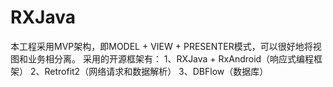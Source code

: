 # RXJava
本工程采用MVP架构，即MODEL + VIEW + PRESENTER模式，可以很好地将视图和业务相分离。
采用的开源框架有：
1、RXJava + RxAndroid（响应式编程框架）
2、Retrofit2（网络请求和数据解析）
3、DBFlow（数据库）
